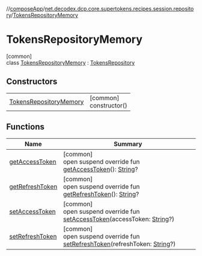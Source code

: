 //[composeApp](../../../index.md)/[net.decodex.dcp.core.supertokens.recipes.session.repository](../index.md)/[TokensRepositoryMemory](index.md)

# TokensRepositoryMemory

[common]\
class [TokensRepositoryMemory](index.md) : [TokensRepository](../-tokens-repository/index.md)

## Constructors

| | |
|---|---|
| [TokensRepositoryMemory](-tokens-repository-memory.md) | [common]<br>constructor() |

## Functions

| Name | Summary |
|---|---|
| [getAccessToken](get-access-token.md) | [common]<br>open suspend override fun [getAccessToken](get-access-token.md)(): [String](https://kotlinlang.org/api/latest/jvm/stdlib/kotlin/-string/index.html)? |
| [getRefreshToken](get-refresh-token.md) | [common]<br>open suspend override fun [getRefreshToken](get-refresh-token.md)(): [String](https://kotlinlang.org/api/latest/jvm/stdlib/kotlin/-string/index.html)? |
| [setAccessToken](set-access-token.md) | [common]<br>open suspend override fun [setAccessToken](set-access-token.md)(accessToken: [String](https://kotlinlang.org/api/latest/jvm/stdlib/kotlin/-string/index.html)?) |
| [setRefreshToken](set-refresh-token.md) | [common]<br>open suspend override fun [setRefreshToken](set-refresh-token.md)(refreshToken: [String](https://kotlinlang.org/api/latest/jvm/stdlib/kotlin/-string/index.html)?) |
